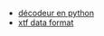  - [décodeur en python](https://github.com/oysstu/pyxtf)
  - [xtf data format](https://woodshole.er.usgs.gov/operations/sfmapping/sonar_xtf.htm)
